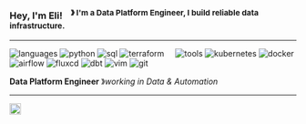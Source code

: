 ### Hey, I'm Eli! &nbsp;&nbsp;<sup> &#12299; I'm a Data Platform Engineer, I build reliable data infrastructure.</sup>

----

![languages](https://img.shields.io/static/v1?label=&message=languages:&color=111&style=flat-square)
![python](https://img.shields.io/static/v1?logo=python&label=&message=python&color=36465D&logoColor=AAA&style=flat-square&link=)
![sql](https://img.shields.io/static/v1?logo=sql&label=&message=sql&color=36465D&logoColor=AAA&style=flat-square)
![terraform](https://img.shields.io/static/v1?logo=terraform&label=&message=terraform&color=36465D&logoColor=AAA&style=flat-square)
&nbsp;&nbsp;&nbsp;
![tools](https://img.shields.io/static/v1?label=&message=tools:&color=111&style=flat-square)
![kubernetes](https://img.shields.io/static/v1?logo=kubernetes&label=&message=kubernetes&color=36465D&logoColor=AAA&style=flat-square)
![docker](https://img.shields.io/static/v1?logo=docker&label=&message=docker&color=36465D&logoColor=AAA&style=flat-square)
![airflow](https://img.shields.io/static/v1?logo=airflow&label=&message=airflow&color=36465D&logoColor=AAA&style=flat-square)
![fluxcd](https://img.shields.io/static/v1?logo=fluxcd&label=&message=fluxcd&color=36465D&logoColor=AAA&style=flat-square)
![dbt](https://img.shields.io/static/v1?logo=dbt&label=&message=dbt&color=36465D&logoColor=AAA&style=flat-square)
![vim](https://img.shields.io/static/v1?logo=vim&label=&message=vim&color=36465D&logoColor=AAA&style=flat-square)
![git](https://img.shields.io/static/v1?logo=git&label=&message=git&color=36465D&logoColor=AAA&style=flat-square)

**Data Platform Engineer** &#12299;_working in Data & Automation_
<br/>


----

<a href="https://linkedin.com/in/eliyarson">
  <img align="left" alt="Stefanie's LinkedIn" width="20px" src="https://simpleicons.now.sh/linkedin/495f7e" />
</a>

